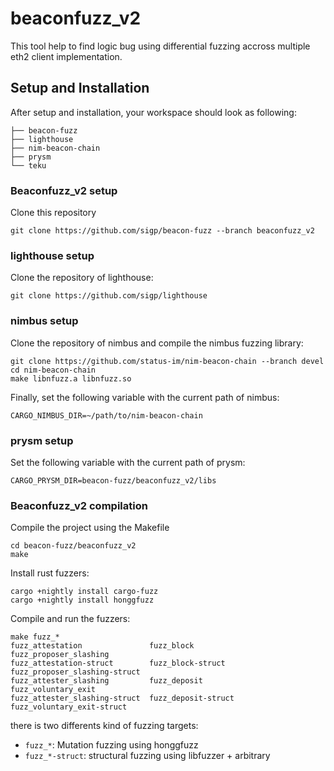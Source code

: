 # beaconfuzz_v2

This tool help to find logic bug using differential fuzzing accross multiple eth2 client implementation.

## Setup and Installation

After setup and installation, your workspace should look as following:
```
├── beacon-fuzz
├── lighthouse
├── nim-beacon-chain
├── prysm
└── teku
```

### Beaconfuzz_v2 setup

Clone this repository
```
git clone https://github.com/sigp/beacon-fuzz --branch beaconfuzz_v2
```

### lighthouse setup

Clone the repository of lighthouse:
```
git clone https://github.com/sigp/lighthouse
```

### nimbus setup

Clone the repository of nimbus and compile the nimbus fuzzing library:
```
git clone https://github.com/status-im/nim-beacon-chain --branch devel
cd nim-beacon-chain
make libnfuzz.a libnfuzz.so
```

Finally, set the following variable with the current path of nimbus:
``` 
CARGO_NIMBUS_DIR=~/path/to/nim-beacon-chain
```

### prysm setup
<!---
Create a prysm folder:
```
mkdir prysm
cp -r beacon-fuzz/beaconfuzz_v2/libs/pfuzz prysm/
```

Compile the prysm fuzzing library:
```
go get .
go build -o libpfuzz.a -buildmode=c-archive pfuzz.go
```
 -->
Set the following variable with the current path of prysm:
```
CARGO_PRYSM_DIR=beacon-fuzz/beaconfuzz_v2/libs
```

### Beaconfuzz_v2 compilation

Compile the project using the Makefile
```
cd beacon-fuzz/beaconfuzz_v2
make
```

Install rust fuzzers:
```
cargo +nightly install cargo-fuzz
cargo +nightly install honggfuzz
```

Compile and run the fuzzers:
```
make fuzz_*
fuzz_attestation               fuzz_block                     fuzz_proposer_slashing       
fuzz_attestation-struct        fuzz_block-struct              fuzz_proposer_slashing-struct
fuzz_attester_slashing         fuzz_deposit                   fuzz_voluntary_exit          
fuzz_attester_slashing-struct  fuzz_deposit-struct            fuzz_voluntary_exit-struct
```

there is two differents kind of fuzzing targets:
- `fuzz_*`: Mutation fuzzing using honggfuzz
- `fuzz_*-struct`: structural fuzzing using libfuzzer + arbitrary 

